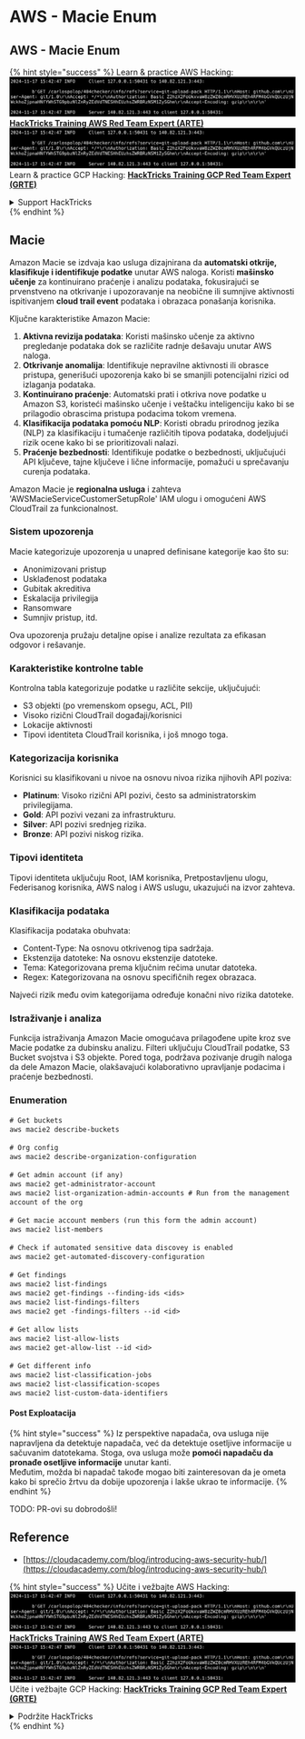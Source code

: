# AWS - Macie Enum

## AWS - Macie Enum

{% hint style="success" %}
Learn & practice AWS Hacking:<img src="../../../../.gitbook/assets/image (1).png" alt="" data-size="line">[**HackTricks Training AWS Red Team Expert (ARTE)**](https://training.hacktricks.xyz/courses/arte)<img src="../../../../.gitbook/assets/image (1).png" alt="" data-size="line">\
Learn & practice GCP Hacking: <img src="../../../../.gitbook/assets/image (2).png" alt="" data-size="line">[**HackTricks Training GCP Red Team Expert (GRTE)**<img src="../../../../.gitbook/assets/image (2).png" alt="" data-size="line">](https://training.hacktricks.xyz/courses/grte)

<details>

<summary>Support HackTricks</summary>

* Check the [**subscription plans**](https://github.com/sponsors/carlospolop)!
* **Join the** 💬 [**Discord group**](https://discord.gg/hRep4RUj7f) or the [**telegram group**](https://t.me/peass) or **follow** us on **Twitter** 🐦 [**@hacktricks\_live**](https://twitter.com/hacktricks\_live)**.**
* **Share hacking tricks by submitting PRs to the** [**HackTricks**](https://github.com/carlospolop/hacktricks) and [**HackTricks Cloud**](https://github.com/carlospolop/hacktricks-cloud) github repos.

</details>
{% endhint %}

## Macie

Amazon Macie se izdvaja kao usluga dizajnirana da **automatski otkrije, klasifikuje i identifikuje podatke** unutar AWS naloga. Koristi **mašinsko učenje** za kontinuirano praćenje i analizu podataka, fokusirajući se prvenstveno na otkrivanje i upozoravanje na neobične ili sumnjive aktivnosti ispitivanjem **cloud trail event** podataka i obrazaca ponašanja korisnika.

Ključne karakteristike Amazon Macie:

1. **Aktivna revizija podataka**: Koristi mašinsko učenje za aktivno pregledanje podataka dok se različite radnje dešavaju unutar AWS naloga.
2. **Otkrivanje anomalija**: Identifikuje nepravilne aktivnosti ili obrasce pristupa, generišući upozorenja kako bi se smanjili potencijalni rizici od izlaganja podataka.
3. **Kontinuirano praćenje**: Automatski prati i otkriva nove podatke u Amazon S3, koristeći mašinsko učenje i veštačku inteligenciju kako bi se prilagodio obrascima pristupa podacima tokom vremena.
4. **Klasifikacija podataka pomoću NLP**: Koristi obradu prirodnog jezika (NLP) za klasifikaciju i tumačenje različitih tipova podataka, dodeljujući rizik ocene kako bi se prioritizovali nalazi.
5. **Praćenje bezbednosti**: Identifikuje podatke o bezbednosti, uključujući API ključeve, tajne ključeve i lične informacije, pomažući u sprečavanju curenja podataka.

Amazon Macie je **regionalna usluga** i zahteva 'AWSMacieServiceCustomerSetupRole' IAM ulogu i omogućeni AWS CloudTrail za funkcionalnost.

### Sistem upozorenja

Macie kategorizuje upozorenja u unapred definisane kategorije kao što su:

* Anonimizovani pristup
* Usklađenost podataka
* Gubitak akreditiva
* Eskalacija privilegija
* Ransomware
* Sumnjiv pristup, itd.

Ova upozorenja pružaju detaljne opise i analize rezultata za efikasan odgovor i rešavanje.

### Karakteristike kontrolne table

Kontrolna tabla kategorizuje podatke u različite sekcije, uključujući:

* S3 objekti (po vremenskom opsegu, ACL, PII)
* Visoko rizični CloudTrail događaji/korisnici
* Lokacije aktivnosti
* Tipovi identiteta CloudTrail korisnika, i još mnogo toga.

### Kategorizacija korisnika

Korisnici su klasifikovani u nivoe na osnovu nivoa rizika njihovih API poziva:

* **Platinum**: Visoko rizični API pozivi, često sa administratorskim privilegijama.
* **Gold**: API pozivi vezani za infrastrukturu.
* **Silver**: API pozivi srednjeg rizika.
* **Bronze**: API pozivi niskog rizika.

### Tipovi identiteta

Tipovi identiteta uključuju Root, IAM korisnika, Pretpostavljenu ulogu, Federisanog korisnika, AWS nalog i AWS uslugu, ukazujući na izvor zahteva.

### Klasifikacija podataka

Klasifikacija podataka obuhvata:

* Content-Type: Na osnovu otkrivenog tipa sadržaja.
* Ekstenzija datoteke: Na osnovu ekstenzije datoteke.
* Tema: Kategorizovana prema ključnim rečima unutar datoteka.
* Regex: Kategorizovana na osnovu specifičnih regex obrazaca.

Najveći rizik među ovim kategorijama određuje konačni nivo rizika datoteke.

### Istraživanje i analiza

Funkcija istraživanja Amazon Macie omogućava prilagođene upite kroz sve Macie podatke za dubinsku analizu. Filteri uključuju CloudTrail podatke, S3 Bucket svojstva i S3 objekte. Pored toga, podržava pozivanje drugih naloga da dele Amazon Macie, olakšavajući kolaborativno upravljanje podacima i praćenje bezbednosti.

### Enumeration
```
# Get buckets
aws macie2 describe-buckets

# Org config
aws macie2 describe-organization-configuration

# Get admin account (if any)
aws macie2 get-administrator-account
aws macie2 list-organization-admin-accounts # Run from the management account of the org

# Get macie account members (run this form the admin account)
aws macie2 list-members

# Check if automated sensitive data discovey is enabled
aws macie2 get-automated-discovery-configuration

# Get findings
aws macie2 list-findings
aws macie2 get-findings --finding-ids <ids>
aws macie2 list-findings-filters
aws macie2 get -findings-filters --id <id>

# Get allow lists
aws macie2 list-allow-lists
aws macie2 get-allow-list --id <id>

# Get different info
aws macie2 list-classification-jobs
aws macie2 list-classification-scopes
aws macie2 list-custom-data-identifiers
```
#### Post Exploatacija

{% hint style="success" %}
Iz perspektive napadača, ova usluga nije napravljena da detektuje napadača, već da detektuje osetljive informacije u sačuvanim datotekama. Stoga, ova usluga može **pomoći napadaču da pronađe osetljive informacije** unutar kanti.\
Međutim, možda bi napadač takođe mogao biti zainteresovan da je ometa kako bi sprečio žrtvu da dobije upozorenja i lakše ukrao te informacije.
{% endhint %}

TODO: PR-ovi su dobrodošli!

## Reference

* [https://cloudacademy.com/blog/introducing-aws-security-hub/](https://cloudacademy.com/blog/introducing-aws-security-hub/)

{% hint style="success" %}
Učite i vežbajte AWS Hacking:<img src="../../../../.gitbook/assets/image (1).png" alt="" data-size="line">[**HackTricks Training AWS Red Team Expert (ARTE)**](https://training.hacktricks.xyz/courses/arte)<img src="../../../../.gitbook/assets/image (1).png" alt="" data-size="line">\
Učite i vežbajte GCP Hacking: <img src="../../../../.gitbook/assets/image (2).png" alt="" data-size="line">[**HackTricks Training GCP Red Team Expert (GRTE)**<img src="../../../../.gitbook/assets/image (2).png" alt="" data-size="line">](https://training.hacktricks.xyz/courses/grte)

<details>

<summary>Podržite HackTricks</summary>

* Proverite [**planove pretplate**](https://github.com/sponsors/carlospolop)!
* **Pridružite se** 💬 [**Discord grupi**](https://discord.gg/hRep4RUj7f) ili [**telegram grupi**](https://t.me/peass) ili **pratite** nas na **Twitteru** 🐦 [**@hacktricks\_live**](https://twitter.com/hacktricks\_live)**.**
* **Podelite hakerske trikove slanjem PR-ova na** [**HackTricks**](https://github.com/carlospolop/hacktricks) i [**HackTricks Cloud**](https://github.com/carlospolop/hacktricks-cloud) github repozitorijume.

</details>
{% endhint %}
